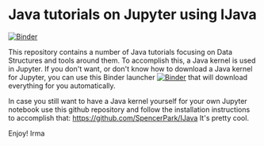 # Java tutorials on Jupyter using IJava
[![Binder](https://mybinder.org/badge_logo.svg)](https://mybinder.org/v2/gh/irmaR/java_tutorials/master)

This repository contains a number of Java tutorials focusing on Data Structures and tools around them. To accomplish this, a Java kernel is used in Jupyter. If you don't want, or don't know how to download a Java kernel for Jupyter, you can use this Binder launcher 
[![Binder](https://mybinder.org/badge_logo.svg)](https://mybinder.org/v2/gh/irmaR/java_tutorials/master) that will download everything for you automatically.

In case you still want to have a Java kernel yourself for your own Jupyter notebook use this github repository and follow the installation instructions to accomplish that: https://github.com/SpencerPark/IJava It's pretty cool.

Enjoy!
Irma
